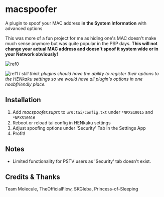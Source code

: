 # macspoofer
A plugin to spoof your MAC address __in the System Information__ with advanced options

This was more of a fun project for me as hiding one's MAC doesn't make much sense anymore but was quite popular in the PSP days. __This will not change your actual MAC address and doesn't spoof it system wide or in your Network obviously!__ 

![ref0](https://github.com/Freakler/vita-macspoofer/raw/master/capture_000.jpg)

![ref1](https://github.com/Freakler/vita-macspoofer/raw/master/capture_001.jpg)
*I still think plugins should have the ability to register their options to the HENkaku settings so we would have all plugin's options in one noobfriendly place.*


## Installation
1) Add *macspoofer.suprx* to `ur0:tai/config.txt` under `*NPXS10015` and `*NPXS10016`
2) Reboot or reload tai config in HENkaku settings
3) Adjust spoofing options under 'Security' Tab in the Settings App
4) Profit!


## Notes
 - Limited functionality for PSTV users as 'Security' tab doesn't exist.


## Credits & Thanks
Team Molecule, TheOfficialFlow, SKGleba, Princess-of-Sleeping
